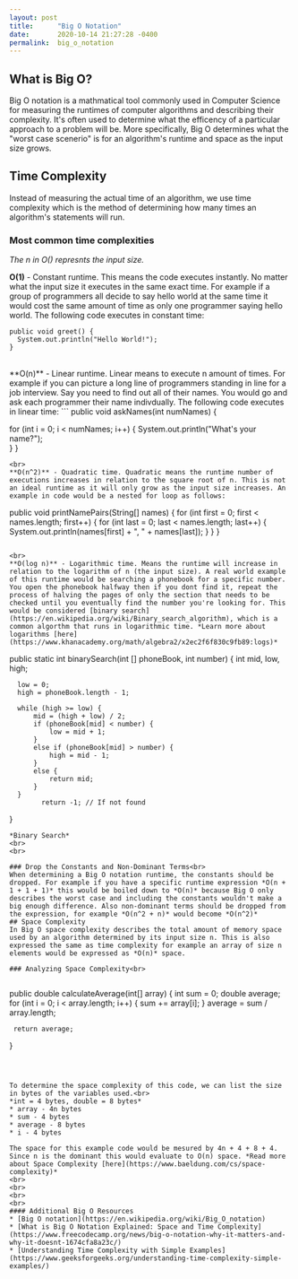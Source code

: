 ```yaml
---
layout: post
title:      "Big O Notation"
date:       2020-10-14 21:27:28 -0400
permalink:  big_o_notation
---
```




## What is Big O?
Big O notation is a mathmatical tool commonly used in Computer Science for measuring the runtimes of computer algorithms and describing their complexity. It's often used to determine what the efficency of a particular approach to a problem will be. More specifically, Big O determines what the "worst case scenerio" is for an algorithm's runtime and space as the input size grows.


## Time Complexity
Instead of measuring the actual time of an algorithm, we use time complexity which is the method of determining how many times an algorithm's statements will run. 

### Most common time complexities<br>
*The n in O() represnts the input size.*<br>

**O(1)** - Constant runtime. This means the code executes instantly. No matter what the input size it executes in the same exact time. For example if a group of programmers all decide to say hello world at the same time it would cost the same amount of time as only one programmer saying hello world. The following code executes in constant time:<br>
```
public void greet() {
  System.out.println("Hello World!");
}
```
<br>
**O(n)** - Linear runtime. Linear means to execute n amount of times. For example if you can  picture a long line of programmers standing in line for a job interview. Say you need to find out all of their names. You would go and ask each programmer their name indivdually. The following code executes in linear time:
```
public void askNames(int numNames) {
   
   for (int i = 0; i < numNames; i++) {
	  System.out.println("What's your name?");    
   }
}
```
<br>
**O(n^2)** - Quadratic time. Quadratic means the runtime number of executions increases in relation to the square root of n. This is not an ideal runtime as it will only grow as the input size increases. An example in code would be a nested for loop as follows:
```

public void printNamePairs(String[] names) {
  for (int first = 0; first < names.length; first++) {
	 for (int last = 0; last < names.length; last++) {
		System.out.println(names[first] + ", " + names[last]);
	 }
  }
}
```

<br>
**O(log n)** - Logarithmic time. Means the runtime will increase in relation to the logarithm of n (the input size). A real world example of this runtime would be searching a phonebook for a specific number. You open the phonebook halfway then if you dont find it, repeat the process of halving the pages of only the section that needs to be checked until you eventually find the number you're looking for. This would be considered [binary search](https://en.wikipedia.org/wiki/Binary_search_algorithm), which is a common algorthm that runs in logarithmic time. *Learn more about logarithms [here](https://www.khanacademy.org/math/algebra2/x2ec2f6f830c9fb89:logs)*
```
public static int binarySearch(int [] phoneBook, int number) {
      int mid, low, high;

      low = 0;
      high = phoneBook.length - 1;

      while (high >= low) {
          mid = (high + low) / 2;
          if (phoneBook[mid] < number) {
              low = mid + 1;
          }
          else if (phoneBook[mid] > number) {
              high = mid - 1;
          }
          else {
              return mid;
          }
      }
			return -1; // If not found
  }
```
*Binary Search*
<br>
<br>

### Drop the Constants and Non-Dominant Terms<br>
When determining a Big O notation runtime, the constants should be dropped. For example if you have a specific runtime expression *O(n + 1 + 1 + 1)* this would be boiled down to *O(n)* because Big O only describes the worst case and including the constants wouldn't make a big enough difference. Also non-dominant terms should be dropped from the expression, for example *O(n^2 + n)* would become *O(n^2)*
## Space Complexity
In Big O space complexity describes the total amount of memory space used by an algorithm determined by its input size n. This is also expressed the same as time complexity for example an array of size n elements would be expressed as *O(n)* space.

### Analyzing Space Complexity<br>


```
public double calculateAverage(int[] array) {
     int sum = 0;
	 double average;
	 for (int i = 0; i < array.length; i++) {
	    sum += array[i];
	 }
	 average = sum / array.length;
	 
	 return average;
}
```



To determine the space complexity of this code, we can list the size in bytes of the variables used.<br>
*int = 4 bytes, double = 8 bytes*
* array - 4n bytes
* sum - 4 bytes
* average - 8 bytes
* i - 4 bytes

The space for this example code would be mesured by 4n + 4 + 8 + 4. Since n is the dominant this would evaluate to O(n) space. *Read more about Space Complexity [here](https://www.baeldung.com/cs/space-complexity)*
<br>
<br>
<br>
<br>
#### Additional Big O Resources
* [Big O notation](https://en.wikipedia.org/wiki/Big_O_notation)
* [What is Big O Notation Explained: Space and Time Complexity](https://www.freecodecamp.org/news/big-o-notation-why-it-matters-and-why-it-doesnt-1674cfa8a23c/)
* [Understanding Time Complexity with Simple Examples](https://www.geeksforgeeks.org/understanding-time-complexity-simple-examples/)





